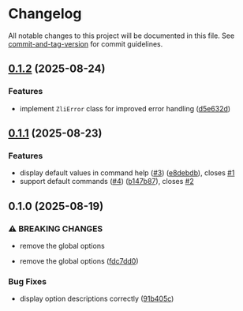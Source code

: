 # Changelog

All notable changes to this project will be documented in this file. See [commit-and-tag-version](https://github.com/absolute-version/commit-and-tag-version) for commit guidelines.

## [0.1.2](https://github.com/robingenz/zli/compare/v0.1.1...v0.1.2) (2025-08-24)


### Features

* implement `ZliError` class for improved error handling ([d5e632d](https://github.com/robingenz/zli/commit/d5e632d05283daaa4a82f28c3e2b7521af44641a))

## [0.1.1](https://github.com/robingenz/zli/compare/v0.1.0...v0.1.1) (2025-08-23)


### Features

* display default values in command help ([#3](https://github.com/robingenz/zli/issues/3)) ([e8debdb](https://github.com/robingenz/zli/commit/e8debdbf1d2805bd283a886de9f3103c53adbb6b)), closes [#1](https://github.com/robingenz/zli/issues/1)
* support default commands ([#4](https://github.com/robingenz/zli/issues/4)) ([b147b87](https://github.com/robingenz/zli/commit/b147b870543ac6e7f8115f01bd7bc06703ffda7e)), closes [#2](https://github.com/robingenz/zli/issues/2)

## 0.1.0 (2025-08-19)


### ⚠ BREAKING CHANGES

* remove the global options

* remove the global options ([fdc7dd0](https://github.com/robingenz/zli/commit/fdc7dd0ee36eaffaf8da3b35284cb4bf4aa84cad))


### Bug Fixes

* display option descriptions correctly ([91b405c](https://github.com/robingenz/zli/commit/91b405c7477da6350b19e50bdb4c96f4bf984cd4))
